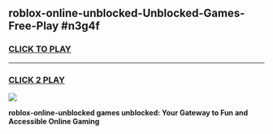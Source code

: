 
## roblox-online-unblocked-Unblocked-Games-Free-Play #n3g4f
<h3>
<a href="https://us.freeplayer.one?title=roblox-online-unblocked&ref=9M">CLICK TO PLAY</a></h3>
<hr>

<h3>
<a href="https://us.freeplayer.one?title=roblox-online-unblocked&ref=9M">CLICK 2 PLAY</a>
  
</h3>

<a href="https://us.freeplayer.one?title=roblox-online-unblocked&ref=9M"><img src="https://clearcache.store/games.png"></a>


**roblox-online-unblocked games unblocked: Your Gateway to Fun and Accessible Online Gaming**
